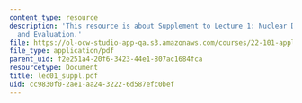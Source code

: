 ```yaml
---
content_type: resource
description: 'This resource is about Supplement to Lecture 1: Nuclear Data Compilation
  and Evaluation.'
file: https://ol-ocw-studio-app-qa.s3.amazonaws.com/courses/22-101-applied-nuclear-physics-fall-2006/cc9830f02ae1aa2432226d587efc0bef_lec01_suppl.pdf
file_type: application/pdf
parent_uid: f2e251a4-20f6-3423-44e1-807ac1684fca
resourcetype: Document
title: lec01_suppl.pdf
uid: cc9830f0-2ae1-aa24-3222-6d587efc0bef
---
```

